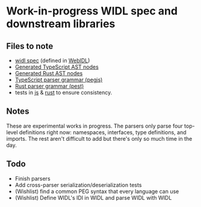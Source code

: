 # Work-in-progress WIDL spec and downstream libraries

## Files to note

- [widl spec](https://github.com/jsoverson/widl-wip/blob/master/widl-spec/widl.idl) (defined in [WebIDL](https://en.wikipedia.org/wiki/Web_IDL))
- [Generated TypeScript AST nodes](https://github.com/jsoverson/widl-wip/blob/master/widl-ast-js/src/generated.ts)
- [Generated Rust AST nodes](https://github.com/jsoverson/widl-wip/blob/master/widl-ast-rust/src/ast.rs)
- [TypeScript parser grammar (pegjs)](https://github.com/jsoverson/widl-wip/blob/master/widl-parser-js/widl.pegjs)
- [Rust parser grammar (pest)](https://github.com/jsoverson/widl-wip/blob/master/widl-parser-rust/src/widl.pest)
- tests in [js](https://github.com/jsoverson/widl-wip/tree/master/widl-parser-js/test) & [rust](https://github.com/jsoverson/widl-wip/blob/master/widl-parser-rust/src/lib.rs#L227-L464) to ensure consistency.

## Notes

These are experimental works in progress. The parsers only parse four top-level definitions right now: namespaces, interfaces, type definitions, and imports. The rest aren't difficult to add but there's only so much time in the day.

## Todo

- Finish parsers
- Add cross-parser serialization/deserialization tests
- (Wishlist) find a common PEG syntax that every language can use
- (Wishlist) Define WIDL's IDl in WIDL and parse WIDL with WIDL
